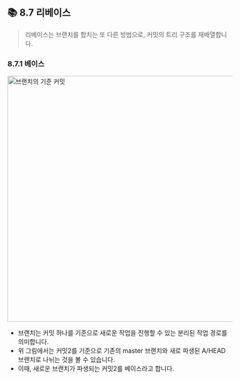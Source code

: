 ## 📚 8.7 리베이스
> 리베이스는 브랜치를 합치는 또 다른 방법으로, 커밋의 트리 구조를 재배열합니다.
### 8.7.1 베이스
<img width="551" alt="브랜치의 기준 커밋" src="https://user-images.githubusercontent.com/60035227/203028196-c4039dc2-afe5-428f-8b04-28e0553d9e68.png">  

* 브랜치는 커밋 하나를 기준으로 새로운 작업을 진행할 수 있는 분리된 작업 경로를 의미합니다.
* 위 그림에서는 커밋2를 기준으로 기존의 master 브랜치와 새로 파생된 A/HEAD 브랜치로 나뉘는 것을 볼 수 있습니다.
* 이때, 새로운 브랜치가 파생되는 커밋2를 베이스라고 합니다.
